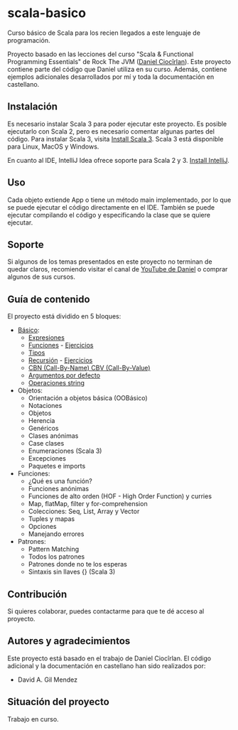 # scala-basico
Curso básico de Scala para los recien llegados a este lenguaje de programación.

Proyecto basado en las lecciones del curso "Scala & Functional Programming Essentials" de Rock The JVM
([Daniel Ciocîrlan](https://github.com/rockthejvm)). Este proyecto contiene parte del código que Daniel utiliza en su
curso. Además, contiene ejemplos adicionales desarrollados por mí y toda la documentación en castellano.

## Instalación

Es necesario instalar Scala 3 para poder ejecutar este proyecto. Es posible ejecutarlo con Scala 2, pero es necesario
comentar algunas partes del código. Para instalar Scala 3, visita
[Install Scala 3](https://scala-lang.org/download/scala3.html). Scala 3 está disponible para Linux, MacOS y Windows.

En cuanto al IDE, IntelliJ Idea ofrece soporte para Scala 2 y 3. [Install IntelliJ](https://www.jetbrains.com/idea/).

## Uso

Cada objeto extiende App o tiene un método main implementado, por lo que se puede ejecutar el código directamente en el
IDE. También se puede ejecutar compilando el código y especificando la clase que se quiere ejecutar.

## Soporte

Si algunos de los temas presentados en este proyecto no terminan de quedar claros, recomiendo visitar el canal de
[YouTube de Daniel](https://www.youtube.com/c/rockthejvm) o comprar algunos de sus cursos.

## Guía de contenido

El proyecto está dividido en 5 bloques:
 - [Básico](https://github.com/dagmendez/scala-basico/tree/main/src/main/scala/lecciones/parte1Basico):
   - [Expresiones](https://github.com/dagmendez/scala-basico/blob/main/src/main/scala/lecciones/parte1Basico/Expresiones.scala)
   - [Funciones](https://github.com/dagmendez/scala-basico/blob/main/src/main/scala/lecciones/parte1Basico/Funciones.scala) - [Ejercicios](https://github.com/dagmendez/scala-basico/blob/main/src/main/scala/ejercicios/parte1Basico/FuncionesEnunciado.scala)
   - [Tipos](https://github.com/dagmendez/scala-basico/blob/main/src/main/scala/lecciones/parte1Basico/Tipos.scala)
   - [Recursión](https://github.com/dagmendez/scala-basico/blob/main/src/main/scala/lecciones/parte1Basico/Recursion.scala) - [Ejercicios](https://github.com/dagmendez/scala-basico/blob/main/src/main/scala/ejercicios/parte1Basico/RecursionEnunciado.scala)
   - [CBN (Call-By-Name) CBV (Call-By-Value)](https://github.com/dagmendez/scala-basico/blob/main/src/main/scala/lecciones/parte1Basico/CBNvsCBV.scala)
   - [Argumentos por defecto](https://github.com/dagmendez/scala-basico/blob/main/src/main/scala/lecciones/parte1Basico/ArgumentosPorDefecto.scala)
   - [Operaciones string](https://github.com/dagmendez/scala-basico/blob/main/src/main/scala/lecciones/parte1Basico/OperacionesStrings.scala)
 - Objetos:
   - Orientación a objetos básica (OOBásico)
   - Notaciones
   - Objetos
   - Herencia
   - Genéricos
   - Clases anónimas
   - Case clases
   - Enumeraciones (Scala 3)
   - Excepciones
   - Paquetes e imports
 - Funciones:
   - ¿Qué es una función?
   - Funciones anónimas
   - Funciones de alto orden (HOF - High Order Function) y curries
   - Map, flatMap, filter y for-comprehension
   - Colecciones: Seq, List, Array y Vector
   - Tuples y mapas
   - Opciones
   - Manejando errores
 - Patrones:
   - Pattern Matching
   - Todos los patrones
   - Patrones donde no te los esperas
   - Sintaxis sin llaves {} (Scala 3)

## Contribución

Si quieres colaborar, puedes contactarme para que te dé acceso al proyecto.

## Autores y agradecimientos

Este proyecto está basado en el trabajo de Daniel Ciocîrlan. El código adicional y la documentación en castellano han
sido realizados por:

- David A. Gil Mendez

## Situación del proyecto

Trabajo en curso.